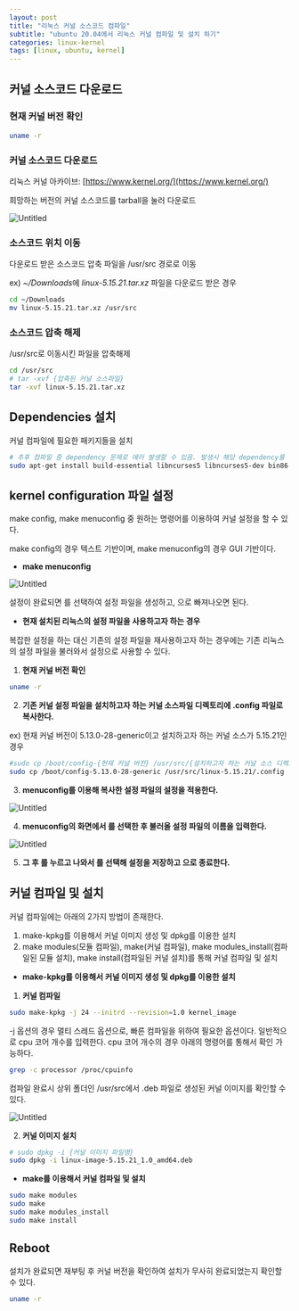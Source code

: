 ```yaml
---
layout: post
title: "리눅스 커널 소스코드 컴파일"
subtitle: "ubuntu 20.04에서 리눅스 커널 컴파일 및 설치 하기"
categories: linux-kernel
tags: [linux, ubuntu, kernel]
---
```

## 커널 소스코드 다운로드

### 현재 커널 버전 확인

```bash
uname -r
```

### 커널 소스코드 다운로드

리눅스 커널 아카이브: [https://www.kernel.org/](https://www.kernel.org/)

희망하는 버전의 커널 소스코드를 tarball을 눌러 다운로드

![Untitled](https://user-images.githubusercontent.com/57282971/183005698-342c20f1-536b-4bd8-b7d1-318cbbea5255.png)

### 소스코드 위치 이동

다운로드 받은 소스코드 압축 파일을 /usr/src 경로로 이동

ex) *~/Downloads*에 *linux-5.15.21.tar.xz* 파일을 다운로드 받은 경우

```bash
cd ~/Downloads
mv linux-5.15.21.tar.xz /usr/src
```

### 소스코드 압축 해제

/usr/src로 이동시킨 파일을 압축해제

```bash
cd /usr/src
# tar -xvf {압축된 커널 소스파일}
tar -xvf linux-5.15.21.tar.xz
```

## Dependencies 설치

커널 컴파일에 필요한 패키지들을 설치

```bash
# 추후 컴파일 중 dependency 문제로 에러 발생할 수 있음. 발생시 해당 dependency를 추가로 설치 필요
sudo apt-get install build-essential libncurses5 libncurses5-dev bin86 kernel-package libssl-dev bison flex
```

## kernel configuration 파일 설정

make config, make menuconfig 중 원하는 명령어를 이용하여 커널 설정을 할 수 있다.

make config의 경우 텍스트 기반이며, make menuconfig의 경우 GUI 기반이다.

- **make menuconfig**

![Untitled](https://user-images.githubusercontent.com/57282971/183005706-943ac3e6-51ab-4e2b-a07e-1f987b1fa33a.png)

설정이 완료되면 <Save>를 선택하여 설정 파일을 생성하고, <Exit>으로 빠져나오면 된다.

- **현재 설치된 리눅스의 설정 파일을 사용하고자 하는 경우**

복잡한 설정을 하는 대신 기존의 설정 파일을 재사용하고자 하는 경우에는 기존 리눅스의 설정 파일을 불러와서 설정으로 사용할 수 있다.

1. **현재 커널 버전 확인**

```bash
uname -r
```

2. **기존 커널 설정 파일을 설치하고자 하는 커널 소스파일 디렉토리에 .config 파일로 복사한다.**

ex) 현재 커널 버전이 5.13.0-28-generic이고 설치하고자 하는 커널 소스가 5.15.21인 경우

```bash
#sudo cp /boot/config-{현재 커널 버전} /usr/src/{설치하고자 하는 커널 소스 디렉토리명}/.config
sudo cp /boot/config-5.13.0-28-generic /usr/src/linux-5.15.21/.config
```

3. **menuconfig를 이용해 복사한 설정 파일의 설정을 적용한다.**

![Untitled](https://user-images.githubusercontent.com/57282971/183005706-943ac3e6-51ab-4e2b-a07e-1f987b1fa33a.png)

4. **menuconfig의 화면에서 <Load>를 선택한 후 불러올 설정 파일의 이름을 입력한다.**

![Untitled](https://user-images.githubusercontent.com/57282971/183005708-23026c6e-5c8b-41bb-9bf8-9421bc98b479.png)

5. **그 후 <Ok>를 누르고 나와서 <Save>를 선택해 설정을 저장하고 <Exit>으로 종료한다.**

## 커널 컴파일 및 설치

커널 컴파일에는 아래의 2가지 방법이 존재한다.

1. make-kpkg를 이용해서 커널 이미지 생성 및 dpkg를 이용한 설치
2. make modules(모듈 컴파일), make(커널 컴파일), make modules_install(컴파일된 모듈 설치), make install(컴파일된 커널 설치)를 통해 커널 컴파일 및 설치

- **make-kpkg를 이용해서 커널 이미지 생성 및 dpkg를 이용한 설치**
1. **커널 컴파일**

```bash
sudo make-kpkg -j 24 --initrd --revision=1.0 kernel_image
```

-j 옵션의 경우 멀티 스레드 옵션으로, 빠른 컴파일을 위하여 필요한 옵션이다. 일반적으로 cpu 코어 개수를 입력한다. cpu 코어 개수의 경우 아래의 명령어를 통해서 확인 가능하다.

```bash
grep -c processor /proc/cpuinfo
```

컴파일 완료시 상위 폴더인 /usr/src에서 .deb 파일로 생성된 커널 이미지를 확인할 수 있다.

![Untitled](https://user-images.githubusercontent.com/57282971/183005712-d8a25d1d-07ec-434d-b9a0-8aab2b89c8d0.png)

2. **커널 이미지 설치**

```bash
# sudo dpkg -i {커널 이미지 파일명}
sudo dpkg -i linux-image-5.15.21_1.0_amd64.deb
```

- **make를 이용해서 커널 컴파일 및 설치**

```bash
sudo make modules
sudo make
sudo make modules_install
sudo make install
```

## Reboot

설치가 완료되면 재부팅 후 커널 버전을 확인하여 설치가 무사히 완료되었는지 확인할 수 있다.

```bash
uname -r
```
